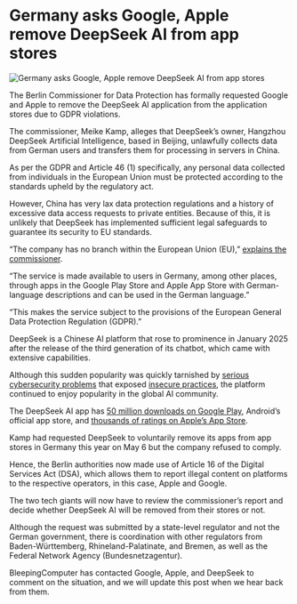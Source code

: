 # Germany asks Google, Apple remove DeepSeek AI from app stores

![Germany asks Google, Apple remove DeepSeek AI from app stores](https://www.bleepstatic.com/content/hl-images/2025/06/30/germ.jpg)

The Berlin Commissioner for Data Protection has formally requested Google and Apple to remove the DeepSeek AI application from the application stores due to GDPR violations.

The commissioner, Meike Kamp, alleges that DeepSeek’s owner, Hangzhou DeepSeek Artificial Intelligence, based in Beijing, unlawfully collects data from German users and transfers them for processing in servers in China.

As per the GDPR and Article 46 (1) specifically, any personal data collected from individuals in the European Union must be protected according to the standards upheld by the regulatory act.

However, China has very lax data protection regulations and a history of excessive data access requests to private entities. Because of this, it is unlikely that DeepSeek has implemented sufficient legal safeguards to guarantee its security to EU standards.

“The company has no branch within the European Union (EU),” [explains the commissioner](https://www.datenschutz-berlin.de/pressemitteilung/berliner-datenschutzbeauftragte-meldet-ki-app-deepseek-in-deutschland-bei-apple-und-google-als-rechtswidrigen-inhalt/).

“The service is made available to users in Germany, among other places, through apps in the Google Play Store and Apple App Store with German-language descriptions and can be used in the German language.”

“This makes the service subject to the provisions of the European General Data Protection Regulation (GDPR).”

DeepSeek is a Chinese AI platform that rose to prominence in January 2025 after the release of the third generation of its chatbot, which came with extensive capabilities.

Although this sudden popularity was quickly tarnished by [serious cybersecurity problems](https://www.bleepingcomputer.com/news/security/deepseek-halts-new-signups-amid-large-scale-cyberattack/) that exposed [insecure practices](https://www.bleepingcomputer.com/news/security/deepseek-exposes-database-with-over-1-million-chat-records/), the platform continued to enjoy popularity in the global AI community.

The DeepSeek AI app has [50 million downloads on Google Play](https://play.google.com/store/apps/details?id=com.deepseek.chat&hl=en), Android’s official app store, and [thousands of ratings on Apple’s App Store](https://apps.apple.com/us/app/deepseek-ai-assistant/id6737597349).

Kamp had requested DeepSeek to voluntarily remove its apps from app stores in Germany this year on May 6 but the company refused to comply.

Hence, the Berlin authorities now made use of Article 16 of the Digital Services Act (DSA), which allows them to report illegal content on platforms to the respective operators, in this case, Apple and Google.

The two tech giants will now have to review the commissioner’s report and decide whether DeepSeek AI will be removed from their stores or not.

Although the request was submitted by a state-level regulator and not the German government, there is coordination with other regulators from Baden-Württemberg, Rhineland-Palatinate, and Bremen, as well as the Federal Network Agency (Bundesnetzagentur).

BleepingComputer has contacted Google, Apple, and DeepSeek to comment on the situation, and we will update this post when we hear back from them.